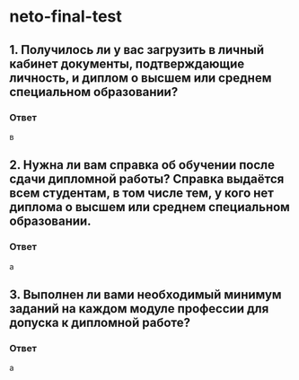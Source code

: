 # neto-final-test
## 1. Получилось ли у вас загрузить в личный кабинет документы, подтверждающие личность, и диплом о высшем или среднем специальном образовании?
### Ответ

в

## 2. Нужна ли вам справка об обучении после сдачи дипломной работы? Справка выдаётся всем студентам, в том числе тем, у кого нет диплома о высшем или среднем специальном образовании.
### Ответ

а

## 3. Выполнен ли вами необходимый минимум заданий на каждом модуле профессии для допуска к дипломной работе?
### Ответ

а
